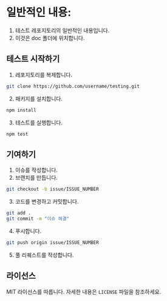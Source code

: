 # 일반적인 내용:
1. 테스트 레포지토리의 일반적인 내용입니다.
2. 이것은 doc 폴더에 위치합니다.

<!-- 이 파일은 마크다운 파일입니다. 마크다운은 일반 텍스트 문서를 HTML로 변환하는 경량 마크업 언어입니다. -->

## 테스트 시작하기

1. 레포지토리를 복제합니다.
```bash
git clone https://github.com/username/testing.git
```

2. 패키지를 설치합니다.
```bash
npm install
```

3. 테스트를 실행합니다.
```bash
npm test
```

## 기여하기

1. 이슈를 작성합니다.
2. 브랜치를 만듭니다.
```bash
git checkout -b issue/ISSUE_NUMBER
```
3. 코드를 변경하고 커밋합니다.
```bash
git add .
git commit -m "이슈 해결"
```
4. 푸시합니다.
```bash
git push origin issue/ISSUE_NUMBER
```
5. 풀 리퀘스트를 작성합니다.

## 라이선스

MIT 라이선스를 따릅니다. 자세한 내용은 `LICENSE` 파일을 참조하세요.
